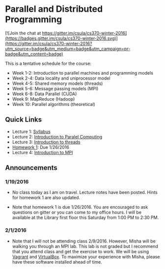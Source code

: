 # Parallel and Distributed Programming

[![Join the chat at https://gitter.im/csula/cs370-winter-2016](https://badges.gitter.im/csula/cs370-winter-2016.svg)](https://gitter.im/csula/cs370-winter-2016?utm_source=badge&utm_medium=badge&utm_campaign=pr-badge&utm_content=badge)

This is a tentative schedule for the course:

* Week 1-2: Introduction to parallel machines and programming models
* Week 2-4: Data locality and uniprocessor model
* Week 4-5: Shared memory models (threads)
* Week 5-6: Message passing models (MPI)
* Week 6-8: Data Parallel (CUDA)
* Week 9: MapReduce (Hadoop)
* Week 10: Parallel algorithms (theoretical)

## Quick Links

* Lecture 1: [Syllabus](Syllabus.md)
* Lecture 2: [Introduction to Paralel Computing](notes/week2.md)
* Lecture 3: [Introduction to threads](notes/week3.md)
* [Homework 1](homework1/): Due 1/26/2016
* Lecture 4: [Introduction to MPI](notes/week4.md)

## Announcements

### 1/19/2016 

* No class today as I am on travel. Lecture notes have been posted.  Hints for homework 1 are also updated.

* Note that homework 1 is due 1/26/2016.  You are encouraged to ask questions on gitter or you can come to my office hours.  I will be available at the Library first floor this Saturday from 1:00 PM to 2:30 PM.

### 2/1/2016

* Note that I will not be attending class 2/9/2016.  However, Misha will be walking you through an MPI lab.  This lab is not graded but I recommend that you attend class and get the exercise to work.  We will be using [Vagrant](http://vagrantup.com) and [VirtualBox](http://virtualbox.org).  To maximize your experience with Misha, please have these software installed ahead of time.
